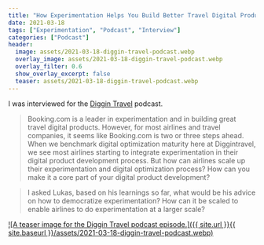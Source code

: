 ```yaml
---
title: "How Experimentation Helps You Build Better Travel Digital Products"
date: 2021-03-18
tags: ["Experimentation", "Podcast", "Interview"]
categories: ["Podcast"]
header:
  image: assets/2021-03-18-diggin-travel-podcast.webp
  overlay_image: assets/2021-03-18-diggin-travel-podcast.webp
  overlay_filter: 0.6
  show_overlay_excerpt: false
  teaser: assets/2021-03-18-diggin-travel-podcast.webp
---
```


I was interviewed for the [Diggin Travel](https://diggintravel.com/travel-digital-products-booking-com-case/) podcast.

> Booking.com is a leader in experimentation and in building great travel digital products. However, for most airlines and travel companies, it seems like Booking.com is two or three steps ahead. When we benchmark digital optimization maturity here at Diggintravel, we see most airlines starting to integrate experimentation in their digital product development process. But how can airlines scale up their experimentation and digital optimization process? How can you make it a core part of your digital product development?

> I asked Lukas, based on his learnings so far, what would be his advice on how to democratize experimentation? How can it be scaled to enable airlines to do experimentation at a larger scale?

[![A teaser image for the Diggin Travel podcast episode.]({{ site.url }}{{ site.baseurl }}/assets/2021-03-18-diggin-travel-podcast.webp)](https://diggintravel.com/travel-digital-products-booking-com-case/)
